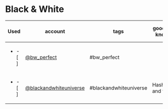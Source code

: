 # Black & White
| Used |                                  account                                   |          tags          |  good to know   | current followcount (11/2018) |
| ------------------------ | -------------------------------------------------------------------------- | ---------------------- | --------------- | ----------------------------- |
| <ul><li>- [ ] </li></ul> | [@bw_perfect](https://www.instagram.com/bw_perfect/)                       | #bw_perfect            |                 | 75.4k                         |
| <ul><li>- [ ] </li></ul> | [@blackandwhiteuniverse](https://www.instagram.com/blackandwhiteuniverse/) | #blackandwhiteuniverse | Hashtag and tag | 10.8k                         |

